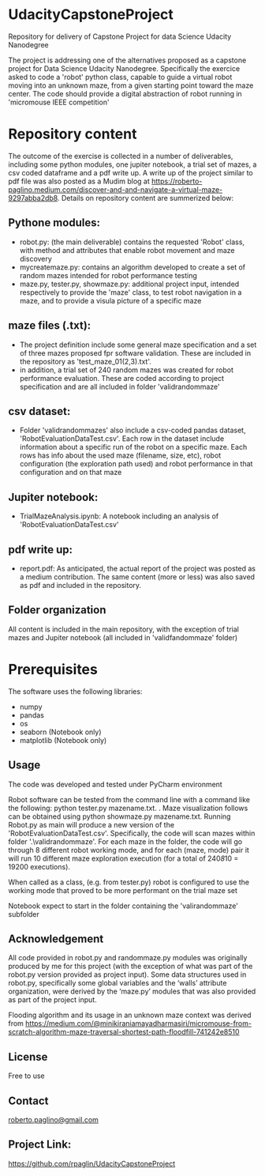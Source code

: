 # UdacityCapstoneProject
Repository for delivery of Capstone Project for data Science Udacity Nanodegree

The project is addressing one of the alternatives proposed as a capstone project for Data Science Udacity Nanodegree.
Specifically the exercice asked to code a 'robot' python class, capable to guide a virtual robot moving into an unknown maze, from a given starting point toward the maze center.
The code should provide a digital abstraction of robot running in 'micromouse IEEE competition'   

# Repository content
The outcome of the exercise is collected in a number of deliverables, including some python modules, one jupiter notebook, a trial set of mazes, a csv coded dataframe and a pdf write up. A  write up of the project similar to pdf file was also posted as a Mudim blog at https://roberto-paglino.medium.com/discover-and-and-navigate-a-virtual-maze-9297abba2db8. Details on repository content are summerized below:

## Pythone modules:
- robot.py: (the main deliverable) contains the requested 'Robot' class, with method and attributes that enable robot movement and maze discovery
- mycreatemaze.py: contains an algorithm developed to create a set of random mazes intended for robot performance testing
- maze.py, tester.py, showmaze.py: additional project input, intended respectively to provide the 'maze' class, to test robot navigation in a maze, and to provide a visula picture of a specific maze 

## maze files (.txt):
- The project definition include some general maze specification and a set of three mazes proposed fpr software validation. These are included in the repository as 'test_maze_01(2,3).txt'.
- in addition, a trial set of 240 random mazes was created for robot performance evaluation. These are coded according to project specification and are all included in folder 'validrandommaze' 

## csv dataset:
- Folder 'validrandommazes' also include a csv-coded pandas dataset, 'RobotEvaluationDataTest.csv'. Each row in the dataset include information about a specific run of the robot on a specific maze. Each rows has info about the used maze (filename, size, etc), robot configuration (the exploration path used) and robot performance in that configuration and on that maze    
  
## Jupiter notebook:
- TrialMazeAnalysis.ipynb: A notebook including an analysis of 'RobotEvaluationDataTest.csv' 

## pdf write up:
- report.pdf: As anticipated, the actual report of the project was posted as a medium contribution. The same content (more or less) was also saved as pdf and included in the repository. 

## Folder organization
All content is included in the main repository, with the exception of trial mazes and Jupiter notebook (all included in 'validfandommaze' folder) 

# Prerequisites

The software uses the following libraries: 
- numpy
- pandas
- os
- seaborn (Notebook only)
- matplotlib  (Notebook only)


## Usage

The code was developed and tested under PyCharm environment

Robot software can be tested from the command line with a command like the following: python tester.py mazename.txt. .
Maze visualization follows can be obtained using python showmaze.py mazename.txt. 
Running Robot.py as main will produce a new version of the 'RobotEvaluationDataTest.csv'. Specifically, the code will scan mazes within folder '.\validrandommaze'. 
For each maze in the folder, the code will go through 8 different robot working mode, and for each (maze, mode) pair it will run 10 different maze exploration execution (for a total of 240*8*10 = 19200 executions).

When called as a class, (e.g. from tester.py) robot is configured to use the working mode that proved to be more performant on the trial maze set

Notebook expect to start in the folder containing the 'valirandommaze' subfolder  

## Acknowledgement

All code provided in robot.py and randommaze.py modules was originally produced by me for this project (with the exception of what was part of the robot.py version provided as project input). Some data structures used in robot.py, specifically some global variables and the ‘walls’ attribute organization, were derived by the ‘maze.py’ modules that was also provided as part of the project input.

Flooding algorithm and its usage in an unknown maze context was derived from https://medium.com/@minikiraniamayadharmasiri/micromouse-from-scratch-algorithm-maze-traversal-shortest-path-floodfill-741242e8510

## License

Free to use

## Contact

roberto.paglino@gmail.com

## Project Link: 

https://github.com/rpaglin/UdacityCapstoneProject
